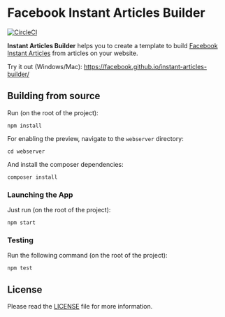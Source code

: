 # Facebook Instant Articles Builder

[![CircleCI](https://circleci.com/gh/facebook/instant-articles-builder.svg?style=shield)](https://circleci.com/gh/facebook/instant-articles-builder)

**Instant Articles Builder** helps you to create a template to build [Facebook Instant Articles](https://instantarticles.fb.com/) from articles on your website.

Try it out (Windows/Mac): https://facebook.github.io/instant-articles-builder/

## Building from source

Run (on the root of the project):

```
npm install
```

For enabling the preview, navigate to the `webserver` directory:

```
cd webserver
```

And install the composer dependencies:

```
composer install
```

### Launching the App

Just run (on the root of the project):

```
npm start
```

### Testing

Run the following command (on the root of the project):

```
npm test
```

## License
Please read the [LICENSE](https://github.com/facebook/instant-articles-builder/blob/master/LICENSE) file for more information.
